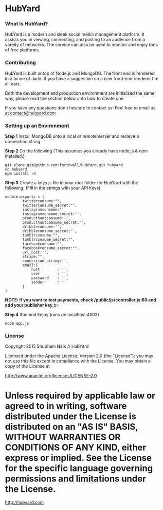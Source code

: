 # HubYard
### What is HubYard?

HubYard is a modern and sleek social media management platform. It assists you in viewing, connecting, and posting to an audience from a vareity of networks. The service can also be used to monitor and enjoy tons of free platforms.

### Contributing

HubYard is built ontop of Node.js and MongoDB. The front end is rendered in a tonne of Jade. If you have a suggestion on a new front-end renderer I'm all ears.

Both the development and production environment are initialized the same way, please read the section below onto how to create one.

If you have any questions don't hesitate to contact us! Feel free to email us at <a href='mailto:contact@hubyard.com'>contact@hubyard.com</a>

### Setting up an Environment
<b>Step 1</b>
Install MongoDB onto a local or remote server and recieve a connection string

<b>Step 2</b>
Do the following (This assumes you already have node.js & npm installed.)

```
git clone git@github.com:forthwall/HubYard.git hubyard
cd hubyard
npm install -d
```

<b>Step 3</b>
Create a keys.js file in your root folder for HubYard with the following. (Fill in the strings with your API Keys)
```
module.exports = {	
        twitterconsume:"",
        twitterconsume_secret:"",
        instagramconsume:'',
        instagramconsume_secret:'',
        producthuntconsume:'',
        producthuntconsume_secret:'',
        dribbleconsume:'',
        dribbleconsume_secret:'',
        tumblrconsume:"",
        tumblrconsume_secret:"",
        facebookconsume:"",
        facebookconsume_secret:"",
        url_host:'',
        stripe:"",
        connection_string:'',
        email:{	
            host		: '',
            user 		: '',
            password 	: '',
            sender		: ''
        }
}
```

<b>NOTE: If you want to test payments, check /public/js/controller.js:60 and add your publisher key.</b>b>

<b>Step 4</b>
Run and Enjoy (runs on localhost:4002)
```
node app.js
```
### License

Copyright 2015 Shubham Naik // HubYard

Licensed under the Apache License, Version 2.0 (the "License");
you may not use this file except in compliance with the License.
You may obtain a copy of the License at

   http://www.apache.org/licenses/LICENSE-2.0

Unless required by applicable law or agreed to in writing, software
distributed under the License is distributed on an "AS IS" BASIS,
WITHOUT WARRANTIES OR CONDITIONS OF ANY KIND, either express or implied.
See the License for the specific language governing permissions and
limitations under the License.
=======
http://hubyard.com
